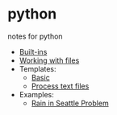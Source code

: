 # python
notes for python
* [Built-ins](builtins.md)
* [Working with files](files.md)
* Templates:
  * [Basic](templates/basic.py)
  * [Process text files](templates/process_text_files.py)
* Examples:
  * [Rain in Seattle Problem](examples/The_Rain_in_Seattle_problem.py)
